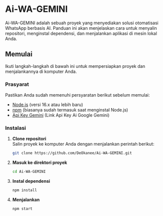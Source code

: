 # Ai-WA-GEMINI

Ai-WA-GEMINI adalah sebuah proyek yang menyediakan solusi otomatisasi WhatsApp berbasis AI. Panduan ini akan menjelaskan cara untuk menyalin repositori, menginstal dependensi, dan menjalankan aplikasi di mesin lokal Anda.

## Memulai

Ikuti langkah-langkah di bawah ini untuk mempersiapkan proyek dan menjalankannya di komputer Anda.

### Prasyarat

Pastikan Anda sudah memenuhi persyaratan berikut sebelum memulai:
- [Node.js](https://nodejs.org/) (versi 16.x atau lebih baru)
- [npm](https://www.npmjs.com/) (biasanya sudah termasuk saat menginstal Node.js)
- [Api Key Gemini](https://aistudio.google.com/app/apikey) (Link Api Key Ai Google Gemini)

### Instalasi

1. **Clone repositori**  
   Salin proyek ke komputer Anda dengan menjalankan perintah berikut:

   ```bash
   git clone https://github.com/DeOkanee/Ai-WA-GEMINI.git

2. **Masuk ke direktori proyek** 
     ```bash
   cd Ai-WA-GEMINI
3. **Instal dependensi**
    ```bash
    npm install
4. **Menjalankan**
    ```bash
    npm start

